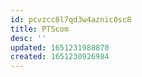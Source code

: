 ```yaml
---
id: pcvzcc8l7qd3w4aznic0sc8
title: PTScom
desc: ''
updated: 1651231988870
created: 1651230926984
---
```


